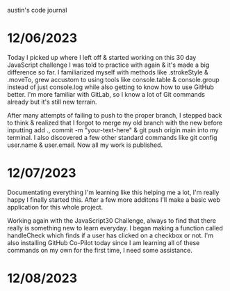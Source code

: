 austin's code journal

# 12/06/2023
Today I picked up where I left off & started working on this 30 day JavaScript challenge I was told to practice with again & it's made a big difference so far. I familiarized myself with methods like .strokeStyle & .moveTo, grew accustom to using tools like console.table & console.group instead of just console.log while also getting to know how to use GitHub better. I'm more familiar with GitLab, so I know a lot of Git commands already but it's still new terrain.

After many attempts of failing to push to the proper branch, I stepped back to think & realized that I forgot to merge my old branch with the new before inputting add ., commit -m "your-text-here" & git push origin main into my terminal. I also discovered a few other standard commands like git config user.name & user.email. Now all my work is published.


# 12/07/2023
Documentating everything I'm learning like this helping me a lot, I'm really happy I finally started this. After a few more additons I'll make a basic web application for this whole project.

Working again with the JavaScript30 Challenge, always to find that there really is something new to learn everyday. I began making a function called handleCheck which finds if a user has clicked on a checkbox or not. I'm also installing GitHub Co-Pilot today since I am learning all of these commands on my own for the first time, I need some assistance.

# 12/08/2023
